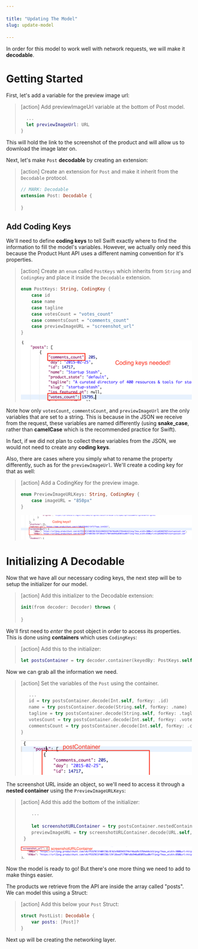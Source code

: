 ```yaml
---

title: "Updating The Model"
slug: update-model

---
```


In order for this model to work well with network requests, we will make it **decodable**.

# Getting Started

First, let's add a variable for the preview image url:

> [action]
> Add previewImageUrl variable at the bottom of Post model.
>
> ```swift
>   ...
>   let previewImageUrl: URL
> }
> ```

This will hold the link to the screenshot of the product and will allow us to download the image later on.

Next, let's make `Post` **decodable** by creating an extension:

> [action]
> Create an extension for `Post` and make it inherit from the `Decodable` protocol.
>
> ```swift
> // MARK: Decodable
> extension Post: Decodable {
>
> }
> ```

## Add Coding Keys

We'll need to define **coding keys** to tell Swift exactly where to find the information to fill the model's variables. However, we actually only need this because the Product Hunt API uses a different naming convention for it's properties.

> [action]
> Create an `enum` called `PostKeys` which inherits from `String` and `CodingKey` and place it inside the `Decodable` extension.
>
> ```swift
> enum PostKeys: String, CodingKey {
>     case id
>     case name
>     case tagline
>     case votesCount = "votes_count"
>     case commentsCount = "comments_count"
>     case previewImageURL = "screenshot_url"
> }
> ```
>
> ![Post Keys](assets/post-coding-keys.png)

Note how only `votesCount`, `commentsCount`, and `previewImageUrl` are the only variables that are set to a string. This is because in the JSON we receive from the request, these variables are named differently (using **snake_case**, rather than **camelCase** which is the recommended practice for Swift).

In fact, if we did not plan to collect these variables from the JSON, we would not need to create any **coding keys**.

Also, there are cases where you simply what to rename the property differently, such as for the `previewImageUrl`. We'll create a coding key for that as well:

> [action]
> Add a CodingKey for the preview image.
>
> ```swift
> enum PreviewImageURLKeys: String, CodingKey {
>     case imageURL = "850px"
> }
> ```
>
> ![Preview Keys](assets/preview-coding-keys.png)

# Initializing A Decodable

Now that we have all our necessary coding keys, the next step will be to setup the initializer for our model.

> [action]
> Add this initializer to the Decodable extension:
>
> ```swift
> init(from decoder: Decoder) throws {
>
> }
> ```

We'll first need to _enter_ the post object in order to access its properties. This is done using **containers** which uses `CodingKeys`:

> [action]
> Add this to the initializer:
>
> ```swift
> let postsContainer = try decoder.container(keyedBy: PostKeys.self)
> ```

Now we can grab all the information we need.

> [action]
> Set the variables of the `Post` using the container.
>
> ```swift
>    ...
>    id = try postsContainer.decode(Int.self, forKey: .id)
>    name = try postsContainer.decode(String.self, forKey: .name)
>    tagline = try postsContainer.decode(String.self, forKey: .tagline)
>    votesCount = try postsContainer.decode(Int.self, forKey: .votesCount)
>    commentsCount = try postsContainer.decode(Int.self, forKey: .commentsCount)
> }
> ```
>
> ![Posts container](assets/post-container.png)

The screenshot URL inside an object, so we'll need to access it through a **nested container** using the `PreviewImageURLKeys`:

> [action]
> Add this add the bottom of the initializer:
>
> ```swift
>     ...
>
>     let screenshotURLContainer = try postsContainer.nestedContainer(keyedBy: PreviewImageURLKeys.self, forKey: .previewImageURL)
>     previewImageURL = try screenshotURLContainer.decode(URL.self, forKey: .imageURL)
>  }
> ```
>
> ![Screenshot container](assets/screenshot-container.png)

Now the model is ready to go! But there's one more thing we need to add to make things easier.

The products we retrieve from the API are inside the array called "posts". We can model this using a Struct:

> [action]
> Add this below your `Post` Struct:
>
> ```swift
> struct PostList: Decodable {
>     var posts: [Post]?
> }
> ```

Next up will be creating the networking layer.

